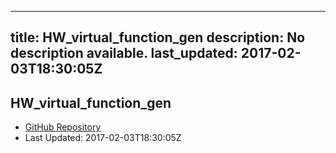 
---
title: HW_virtual_function_gen
description: No description available.
last_updated: 2017-02-03T18:30:05Z
---

## HW_virtual_function_gen

- [GitHub Repository](https://github.com/ScopeFoundry/HW_virtual_function_gen)
- Last Updated: 2017-02-03T18:30:05Z

